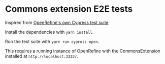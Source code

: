 # Commons extension E2E tests

Inspired from [OpenRefine's own Cypress test suite](https://openrefine.org/docs/technical-reference/functional-tests)

Install the dependencies with `yarn install`.

Run the test suite with `yarn run cypress open`.

This requires a running instance of OpenRefine with the CommonsExtension installed at `http://localhost:3333/`.

